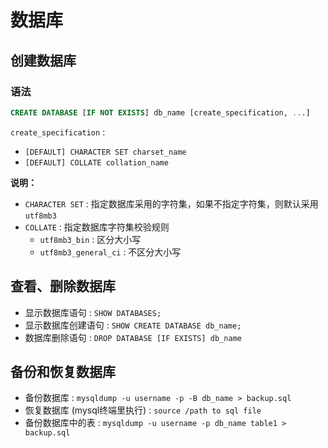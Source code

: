 # 数据库

## 创建数据库

### 语法

```sql
CREATE DATABASE [IF NOT EXISTS] db_name [create_specification, ...]
```

`create_specification` : 

-   `[DEFAULT] CHARACTER SET charset_name`
-   `[DEFAULT] COLLATE collation_name`

**说明：**

-   `CHARACTER SET` : 指定数据库采用的字符集，如果不指定字符集，则默认采用 `utf8mb3`
-   `COLLATE` : 指定数据库字符集校验规则
    -   `utf8mb3_bin` : 区分大小写
    -   `utf8mb3_general_ci` : 不区分大小写

## 查看、删除数据库

-   显示数据库语句 : `SHOW DATABASES;`
-   显示数据库创建语句 : `SHOW CREATE DATABASE db_name;`
-   数据库删除语句 : `DROP DATABASE [IF EXISTS] db_name`

## 备份和恢复数据库

-   备份数据库 : `mysqldump -u username -p -B db_name > backup.sql`
-   恢复数据库 (mysql终端里执行) : `source /path to sql file`
-   备份数据库中的表 : `mysqldump -u username -p db_name table1 > backup.sql`

